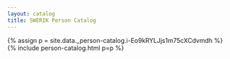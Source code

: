 ```yaml
---
layout: catalog
title: SWERIK Person Catalog
---
```

{% assign p = site.data._person-catalog.i-Eo9kRYLJjs1m75cXCdvmdh %}
{% include person-catalog.html p=p %}

